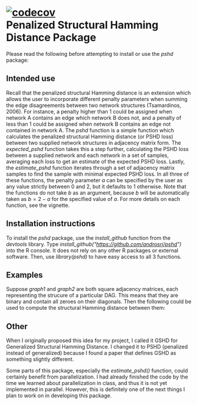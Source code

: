 [![codecov](https://codecov.io/gh/androsrj/pshd/branch/master/graph/badge.svg?token=MJWWLB4PU4)](https://codecov.io/gh/androsrj/pshd) \
Penalized Structural Hamming Distance Package
==========================

Please read the following before attempting to install or use the *pshd* package:

## Intended use

Recall that the penalized structural Hamming distance is an extension which allows the user to incorporate different penalty parameters when summing the edge disagreements between two network structures (Tsamardinos, 2006). For instance, a penalty higher than 1 could be assigned when network A contains an edge which network B does not, and a penalty of less than 1 could be assigned when network B contains an edge not contained in network A. The *pshd* function is a simple function which calculates the penalized structural Hamming distance (or PSHD loss) between two supplied network structures in adjacency matrix form. The *expected_pshd* function takes this a step further, calculating the PSHD loss between a supplied network and each network in a set of samples, averaging each loss to get an estimate of the expected PSHD loss. Lastly, the *estimate_pshd* function iterates through a set of adjacency matrix samples to find the sample with minimal expected PSHD loss. In all three of these functions, the penalty parameter $a$ can be specified by the user as any value strictly between 0 and 2, but it defaults to 1 otherwise. Note that the functions do not take $b$ as an argument, because $b$ will be automatically taken as $b=2-a$ for the specified value of $a$. For more details on each function, see the vignette.

## Installation instructions

To install the *pshd* package, use the *install_github* function from the *devtools* library. Type *install_github("https://github.com/androsrj/pshd")* into the R console. It does not rely on any other R packages or external software. Then, use *library(pshd)* to have easy access to all 3 functions.

## Examples

Suppose *graph1* and *graph2* are both square adjacency matrices, each representing the strucure of a particular DAG. This means that they are binary and contain all zeroes on their diagonals. Then the following could be used to compute the structural Hamming distance between them:



## Other

When I originally proposed this idea for my project, I called it GSHD for Generalized Structural Hamming Distance. I changed it to PSHD (penalized instead of generalized) because I found a paper that defines GSHD as something slightly different.

Some parts of this package, especially the *estimate_pshd()* function, could certainly benefit from parallelization. I had already finished the code by the time we learned about parallelization in class, and thus it is not yet implemented in parallel. However, this is definitely one of the next things I plan to work on in developing this package.
